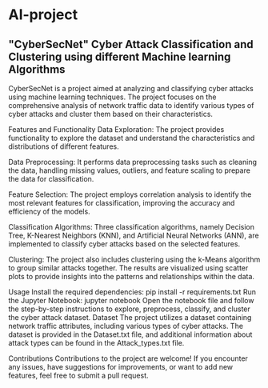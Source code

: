 # AI-project
## "CyberSecNet" Cyber Attack Classification and Clustering using different Machine learning Algorithms
CyberSecNet is a project aimed at analyzing and classifying cyber attacks using machine learning techniques. The project focuses on the comprehensive analysis of network traffic data to identify various types of cyber attacks and cluster them based on their characteristics.

Features and Functionality
Data Exploration: The project provides functionality to explore the dataset and understand the characteristics and distributions of different features.

Data Preprocessing: It performs data preprocessing tasks such as cleaning the data, handling missing values, outliers, and feature scaling to prepare the data for classification.

Feature Selection: The project employs correlation analysis to identify the most relevant features for classification, improving the accuracy and efficiency of the models.

Classification Algorithms: Three classification algorithms, namely Decision Tree, K-Nearest Neighbors (KNN), and Artificial Neural Networks (ANN), are implemented to classify cyber attacks based on the selected features.

Clustering: The project also includes clustering using the k-Means algorithm to group similar attacks together. The results are visualized using scatter plots to provide insights into the patterns and relationships within the data.

Usage
Install the required dependencies: pip install -r requirements.txt
Run the Jupyter Notebook: jupyter notebook
Open the notebook file and follow the step-by-step instructions to explore, preprocess, classify, and cluster the cyber attack dataset.
Dataset
The project utilizes a dataset containing network traffic attributes, including various types of cyber attacks. The dataset is provided in the Dataset.txt file, and additional information about attack types can be found in the Attack_types.txt file.

Contributions
Contributions to the project are welcome! If you encounter any issues, have suggestions for improvements, or want to add new features, feel free to submit a pull request.
